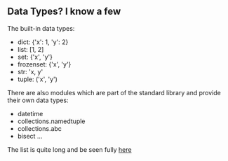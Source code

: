 ## Data Types? I know a few

The built-in data types:
  * dict: {'x': 1, 'y': 2}
  * list: [1, 2]
  * set: {'x', 'y'}
  * frozenset: {'x', 'y'}
  * str: 'x, y'
  * tuple: ('x', 'y')

There are also modules which are part of the standard library and provide their own data types:
  * datetime
  * collections.namedtuple
  * collections.abc
  * bisect
  ...

The list is quite long and be seen fully [here](https://docs.python.org/3/library/datatypes.html)
